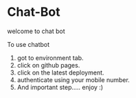 # Chat-Bot

welcome to chat bot 

To use chatbot 
1) got to environment tab.
2) click on github pages.
3) click on the latest deployment.
4) authenticate using your mobile number.
5) And important step..... enjoy :)
